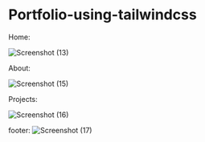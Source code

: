 # Portfolio-using-tailwindcss

Home:

![Screenshot (13)](https://user-images.githubusercontent.com/76419704/114175935-2d3bd600-9958-11eb-877a-767ed3a6a47e.png)


About:

![Screenshot (15)](https://user-images.githubusercontent.com/76419704/114175986-3dec4c00-9958-11eb-9851-19f626009258.png)

Projects:

![Screenshot (16)](https://user-images.githubusercontent.com/76419704/114175997-404ea600-9958-11eb-8b80-ae9ce51b623a.png)


footer:
![Screenshot (17)](https://user-images.githubusercontent.com/76419704/114176002-417fd300-9958-11eb-949c-48fcc2423768.png)
